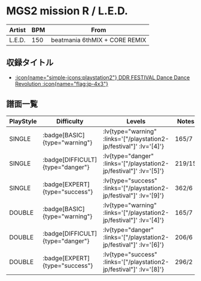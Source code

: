 # MGS2 mission R / L.E.D.

|Artist|BPM|From|
|------|---|----|
|L.E.D.|150|beatmania 6thMIX + CORE REMIX|

## 収録タイトル

- [ :icon{name="simple-icons:playstation2"} DDR FESTIVAL Dance Dance Revolution :icon{name="flag:jp-4x3"} ](/playstation2-jp/festival)

## 譜面一覧

|PlayStyle|Difficulty|Levels|Notes|Movie|
|---------|----------|------|-----|-----|
|SINGLE| :badge[BASIC]{type="warning"} | :lv{type="warning" :links='["/playstation2-jp/festival"]' :lv='[4]'} |165/7||
|SINGLE| :badge[DIFFICULT]{type="danger"} | :lv{type="danger" :links='["/playstation2-jp/festival"]' :lv='[5]'} |219/15||
|SINGLE| :badge[EXPERT]{type="success"} | :lv{type="success" :links='["/playstation2-jp/festival"]' :lv='[9]'} |362/6||
|DOUBLE| :badge[BASIC]{type="warning"} | :lv{type="warning" :links='["/playstation2-jp/festival"]' :lv='[4]'} |165/7||
|DOUBLE| :badge[DIFFICULT]{type="danger"} | :lv{type="danger" :links='["/playstation2-jp/festival"]' :lv='[6]'} |206/6||
|DOUBLE| :badge[EXPERT]{type="success"} | :lv{type="success" :links='["/playstation2-jp/festival"]' :lv='[8]'} |296/2||
